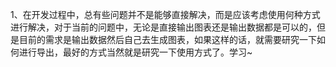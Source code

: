 1、在开发过程中，总有些问题并不是能够直接解决，而是应该考虑使用何种方式进行解决，对于当前的问题中，无论是直接输出图表还是输出数据都是可以的，但是目前的需求是输出数据然后自己去生成图表，如果这样的话，就需要研究一下如何进行导出，最好的方式当然就是研究一下使用方式了。学习~